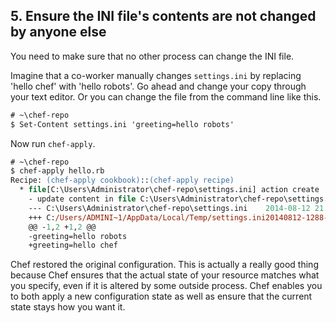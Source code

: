 ## 5. Ensure the INI file's contents are not changed by anyone else

You need to make sure that no other process can change the INI file.

Imagine that a co-worker manually changes <code class="file-path">settings.ini</code> by replacing 'hello chef' with 'hello robots'. Go ahead and change your copy through your text editor. Or you can change the file from the command line like this.

```ps
# ~\chef-repo
$ Set-Content settings.ini 'greeting=hello robots'
```

Now run `chef-apply`.

```ps
# ~\chef-repo
$ chef-apply hello.rb
Recipe: (chef-apply cookbook)::(chef-apply recipe)
  * file[C:\Users\Administrator\chef-repo\settings.ini] action create
    - update content in file C:\Users\Administrator\chef-repo\settings.ini from 49c070 to cfde92
    --- C:\Users\Administrator\chef-repo\settings.ini    2014-08-12 21:32:38.000000000 +0000
    +++ C:/Users/ADMINI~1/AppData/Local/Temp/settings.ini20140812-1288-1ub7kv2      2014-08-12 21:32:52.000000000 +0000
    @@ -1,2 +1,2 @@
    -greeting=hello robots
    +greeting=hello chef
```

Chef restored the original configuration. This is actually a really good thing because Chef ensures that the actual state of your resource matches what you specify, even if it is altered by some outside process. Chef enables you to both apply a new configuration state as well as ensure that the current state stays how you want it.
